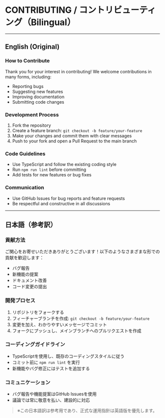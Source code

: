 # CONTRIBUTING / コントリビューティング（Bilingual）

---

## English (Original)

### How to Contribute
Thank you for your interest in contributing! We welcome contributions in many forms, including:
- Reporting bugs
- Suggesting new features
- Improving documentation
- Submitting code changes

### Development Process
1. Fork the repository
2. Create a feature branch: `git checkout -b feature/your-feature`
3. Make your changes and commit them with clear messages
4. Push to your fork and open a Pull Request to the main branch

### Code Guidelines
- Use TypeScript and follow the existing coding style
- Run `npm run lint` before committing
- Add tests for new features or bug fixes

### Communication
- Use GitHub Issues for bug reports and feature requests
- Be respectful and constructive in all discussions

---

## 日本語（参考訳）

### 貢献方法
ご関心をお寄せいただきありがとうございます！以下のようなさまざまな形での貢献を歓迎します：
- バグ報告
- 新機能の提案
- ドキュメント改善
- コード変更の提出

### 開発プロセス
1. リポジトリをフォークする
2. フィーチャーブランチを作成: `git checkout -b feature/your-feature`
3. 変更を加え、わかりやすいメッセージでコミット
4. フォークにプッシュし、メインブランチへのプルリクエストを作成

### コーディングガイドライン
- TypeScriptを使用し、既存のコーディングスタイルに従う
- コミット前に `npm run lint` を実行
- 新機能やバグ修正にはテストを追加する

### コミュニケーション
- バグ報告や機能提案はGitHub Issuesを使用
- 議論では常に敬意を払い、建設的に対応

> ※この日本語訳は参考用であり、正式な運用指針は英語版を優先します。

